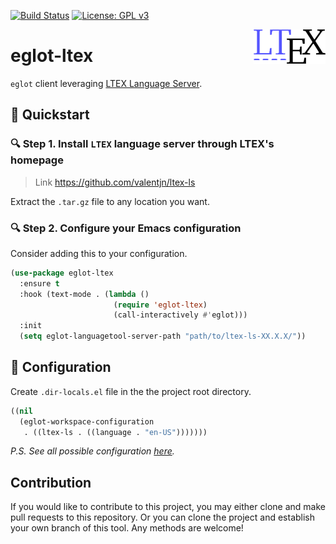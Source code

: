 [![Build Status](https://travis-ci.com/emacs-languagetool/eglot-ltex.svg?branch=master)](https://travis-ci.com/emacs-languagetool/eglot-ltex)
[![License: GPL v3](https://img.shields.io/badge/License-GPL%20v3-blue.svg)](https://www.gnu.org/licenses/gpl-3.0)

<img align="right" src="./etc/logo.png" with="115" height="55">

# eglot-ltex

`eglot` client leveraging [LTEX Language Server](https://github.com/valentjn/ltex-ls).

## :floppy_disk: Quickstart

### :mag: Step 1. Install `LTEX` language server through LTEX's homepage
> Link https://github.com/valentjn/ltex-ls

Extract the `.tar.gz` file to any location you want.

### :mag: Step 2. Configure your Emacs configuration

Consider adding this to your configuration.

```el
(use-package eglot-ltex
  :ensure t
  :hook (text-mode . (lambda ()
                       (require 'eglot-ltex)
                       (call-interactively #'eglot)))
  :init
  (setq eglot-languagetool-server-path "path/to/ltex-ls-XX.X.X/"))
```

## :wrench: Configuration

Create `.dir-locals.el` file in the the project root directory.

```el
((nil
  (eglot-workspace-configuration
   . ((ltex-ls . ((language . "en-US")))))))
```

*P.S. See all possible configuration [here](https://valentjn.github.io/vscode-ltex/docs/settings.html).*

## Contribution

If you would like to contribute to this project, you may either
clone and make pull requests to this repository. Or you can
clone the project and establish your own branch of this tool.
Any methods are welcome!
